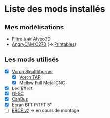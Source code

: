 # Liste des mods installés

## Mes modélisations
* [Filtre à air Alveo3D](https://github.com/Itzo1978/Voron-2.4/tree/main/VoronMods/Air%20Filter%20Alveo3D%20for%20Voron%202.4)
* [AngryCAM C270](https://www.printables.com/fr/model/487010-angrycam-logitech-c270-voron) (→ [Printables](https://www.printables.com/))

## Les mods utilisés
* [X] [Voron Stealthburner](https://github.com/VoronDesign/Voron-Stealthburner)
  * [X] [Voron TAP](https://github.com/VoronDesign/Voron-Tap)
  * [X] Mellow Full Metal CNC
* [X] [Led Effect](https://github.com/julianschill/klipper-led_effect)
* [X] [GE5C](https://mods.vorondesign.com/details/eB5T2RNQcYI4o6cilhpXEg)
* [X] [CanBus](https://github.com/chripink/CanBus-Tuto)
* [X] Ecran BTT PiTFT 5"  
* [ ] [ERCF v2](https://github.com/Enraged-Rabbit-Community/ERCF_v2) → en cours de montage
